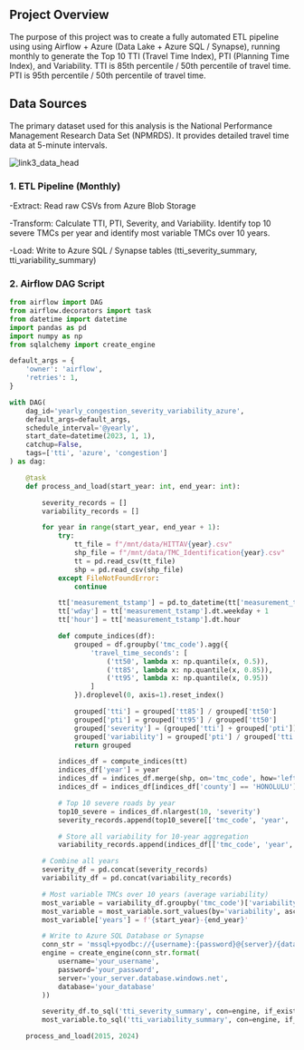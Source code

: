 ## Project Overview

The purpose of this project was to create a fully automated ETL pipeline using using Airflow + Azure (Data Lake + Azure SQL / Synapse), running monthly to generate the Top 10 TTI (Travel Time Index), PTI (Planning Time Index), and Variability.
TTI is 85th percentile / 50th percentile of travel time. PTI is 95th percentile / 50th percentile of travel time.

## Data Sources

The primary dataset used for this analysis is the National Performance Management Research Data Set (NPMRDS). It provides detailed travel time data at 5-minute intervals. 

![link3_data_head](https://github.com/user-attachments/assets/1c8bcfc0-ee93-45cf-8836-b937906bf884)

### 1. ETL Pipeline (Monthly)
-Extract: Read raw CSVs from Azure Blob Storage

-Transform: Calculate TTI, PTI, Severity, and Variability. Identify top 10 severe TMCs per year and identify most variable TMCs over 10 years.

-Load: Write to Azure SQL / Synapse tables (tti_severity_summary, tti_variability_summary)

### 2. Airflow DAG Script
```python
from airflow import DAG
from airflow.decorators import task
from datetime import datetime
import pandas as pd
import numpy as np
from sqlalchemy import create_engine

default_args = {
    'owner': 'airflow',
    'retries': 1,
}

with DAG(
    dag_id='yearly_congestion_severity_variability_azure',
    default_args=default_args,
    schedule_interval='@yearly',
    start_date=datetime(2023, 1, 1),
    catchup=False,
    tags=['tti', 'azure', 'congestion']
) as dag:

    @task
    def process_and_load(start_year: int, end_year: int):

        severity_records = []
        variability_records = []

        for year in range(start_year, end_year + 1):
            try:
                tt_file = f"/mnt/data/HITTAV{year}.csv"
                shp_file = f"/mnt/data/TMC_Identification{year}.csv"
                tt = pd.read_csv(tt_file)
                shp = pd.read_csv(shp_file)
            except FileNotFoundError:
                continue

            tt['measurement_tstamp'] = pd.to_datetime(tt['measurement_tstamp'])
            tt['wday'] = tt['measurement_tstamp'].dt.weekday + 1
            tt['hour'] = tt['measurement_tstamp'].dt.hour

            def compute_indices(df):
                grouped = df.groupby('tmc_code').agg({
                    'travel_time_seconds': [
                        ('tt50', lambda x: np.quantile(x, 0.5)),
                        ('tt85', lambda x: np.quantile(x, 0.85)),
                        ('tt95', lambda x: np.quantile(x, 0.95))
                    ]
                }).droplevel(0, axis=1).reset_index()

                grouped['tti'] = grouped['tt85'] / grouped['tt50']
                grouped['pti'] = grouped['tt95'] / grouped['tt50']
                grouped['severity'] = (grouped['tti'] + grouped['pti']) / 2
                grouped['variability'] = grouped['pti'] / grouped['tti']
                return grouped

            indices_df = compute_indices(tt)
            indices_df['year'] = year
            indices_df = indices_df.merge(shp, on='tmc_code', how='left')
            indices_df = indices_df[indices_df['county'] == 'HONOLULU']

            # Top 10 severe roads by year
            top10_severe = indices_df.nlargest(10, 'severity')
            severity_records.append(top10_severe[['tmc_code', 'year', 'severity']])

            # Store all variability for 10-year aggregation
            variability_records.append(indices_df[['tmc_code', 'year', 'variability']])

        # Combine all years
        severity_df = pd.concat(severity_records)
        variability_df = pd.concat(variability_records)

        # Most variable TMCs over 10 years (average variability)
        most_variable = variability_df.groupby('tmc_code')['variability'].mean().reset_index()
        most_variable = most_variable.sort_values(by='variability', ascending=False).head(10)
        most_variable['years'] = f'{start_year}-{end_year}'

        # Write to Azure SQL Database or Synapse
        conn_str = 'mssql+pyodbc://{username}:{password}@{server}/{database}?driver=ODBC+Driver+17+for+SQL+Server'
        engine = create_engine(conn_str.format(
            username='your_username',
            password='your_password',
            server='your_server.database.windows.net',
            database='your_database'
        ))

        severity_df.to_sql('tti_severity_summary', con=engine, if_exists='append', index=False)
        most_variable.to_sql('tti_variability_summary', con=engine, if_exists='replace', index=False)

    process_and_load(2015, 2024)
```
